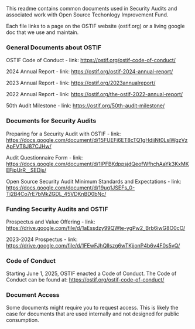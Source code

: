 This readme contains common documents used in Security Audits and associated work with Open Source Techonlogy Improvement Fund. 

Each file links to a page on the OSTIF website (ostif.org) or a living google doc that we use and maintain. 
 
### General Documents about OSTIF

OSTIF Code of Conduct - link: https://ostif.org/ostif-code-of-conduct/

2024 Annual Report - link: https://ostif.org/ostif-2024-annual-report/

2023 Annual Report - link: https://ostif.org/2023annualreport/

2022 Annual Report - link: https://ostif.org/the-ostif-2022-annual-report/

50th Audit Milestone - link: https://ostif.org/50th-audit-milestone/

### Documents for Security Audits 

Preparing for a Security Audit with OSTIF - link: https://docs.google.com/document/d/15FUEFi6ET8cTQ1gHdijNt0LsiWgzVzApFVT8J87CJHw/

Audit Questionnaire Form - link: https://docs.google.com/document/d/1IPFBKdppsjdQeofWfhchAaYk3KxMKEFipUrR__SEDjs/

Open Source Security Audit Minimum Standards and Expectations - link: https://docs.google.com/document/d/19ug1JSEFs_0-Tj2B4Co7rE7bMkZGDL_45VDKnBD0bNc/

### Funding Security Audits and OSTIF

Prospectus and Value Offering - link: https://drive.google.com/file/d/1aEssdzy99QWte-ygPw2_Brb6iwG8O0cO/

2023-2024 Prospectus - link: https://drive.google.com/file/d/1FEwFJhQlIszg6wTKjjonP4b6v4F0s5vQ/

### Code of Conduct

Starting June 1, 2025, OSTIF enacted a Code of Conduct. The Code of Conduct can be found at: https://ostif.org/ostif-code-of-conduct/

### Document Access

Some documents might require you to request access. This is likely the case for documents that are used internally and not designed for public consumption. 

